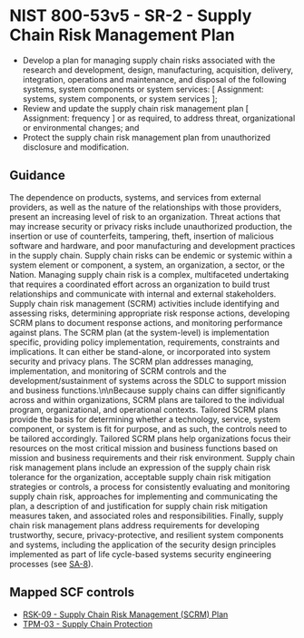 # NIST 800-53v5 - SR-2 - Supply Chain Risk Management Plan
- Develop a plan for managing supply chain risks associated with the research and development, design, manufacturing, acquisition, delivery, integration, operations and maintenance, and disposal of the following systems, system components or system services: \[ Assignment: systems, system components, or system services \];
- Review and update the supply chain risk management plan \[ Assignment: frequency \] or as required, to address threat, organizational or environmental changes; and
- Protect the supply chain risk management plan from unauthorized disclosure and modification.
## Guidance
The dependence on products, systems, and services from external providers, as well as the nature of the relationships with those providers, present an increasing level of risk to an organization. Threat actions that may increase security or privacy risks include unauthorized production, the insertion or use of counterfeits, tampering, theft, insertion of malicious software and hardware, and poor manufacturing and development practices in the supply chain. Supply chain risks can be endemic or systemic within a system element or component, a system, an organization, a sector, or the Nation. Managing supply chain risk is a complex, multifaceted undertaking that requires a coordinated effort across an organization to build trust relationships and communicate with internal and external stakeholders. Supply chain risk management (SCRM) activities include identifying and assessing risks, determining appropriate risk response actions, developing SCRM plans to document response actions, and monitoring performance against plans. The SCRM plan (at the system-level) is implementation specific, providing policy implementation, requirements, constraints and implications. It can either be stand-alone, or incorporated into system security and privacy plans. The SCRM plan addresses managing, implementation, and monitoring of SCRM controls and the development/sustainment of systems across the SDLC to support mission and business functions.\n\nBecause supply chains can differ significantly across and within organizations, SCRM plans are tailored to the individual program, organizational, and operational contexts. Tailored SCRM plans provide the basis for determining whether a technology, service, system component, or system is fit for purpose, and as such, the controls need to be tailored accordingly. Tailored SCRM plans help organizations focus their resources on the most critical mission and business functions based on mission and business requirements and their risk environment. Supply chain risk management plans include an expression of the supply chain risk tolerance for the organization, acceptable supply chain risk mitigation strategies or controls, a process for consistently evaluating and monitoring supply chain risk, approaches for implementing and communicating the plan, a description of and justification for supply chain risk mitigation measures taken, and associated roles and responsibilities. Finally, supply chain risk management plans address requirements for developing trustworthy, secure, privacy-protective, and resilient system components and systems, including the application of the security design principles implemented as part of life cycle-based systems security engineering processes (see [SA-8](#sa-8)).
## Mapped SCF controls
- [RSK-09 - Supply Chain Risk Management (SCRM) Plan](../scf/rsk-09-supplychainriskmanagement(scrm)plan.md)
- [TPM-03 - Supply Chain Protection](../scf/tpm-03-supplychainprotection.md)